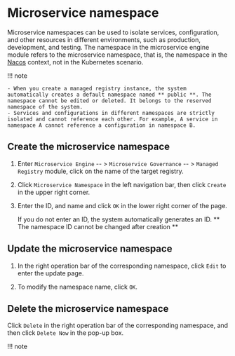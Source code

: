 # Microservice namespace

Microservice namespaces can be used to isolate services, configuration, and other resources in different environments, such as production, development, and testing. The namespace in the microservice engine module refers to the microservice namespace, that is, the namespace in the [Nacos](https://nacos.io/docs/what-is-nacos.html) context, not in the Kubernetes scenario.

!!! note

    - When you create a managed registry instance, the system automatically creates a default namespace named ** public **. The namespace cannot be edited or deleted. It belongs to the reserved namespace of the system.
    - Services and configurations in different namespaces are strictly isolated and cannot reference each other. For example, A service in namespace A cannot reference a configuration in namespace B.

## Create the microservice namespace

1. Enter `Microservice Engine` -- > `Microservice Governance` -- > `Managed Registry` module, click on the name of the target registry.

    <!--![]()screenshots-->

2. Click `Microservice Namespace` in the left navigation bar, then click `Create` in the upper right corner.
  
    <!--![]()screenshots-->

3. Enter the ID, and name and click `OK` in the lower right corner of the page.

    If you do not enter an ID, the system automatically generates an ID. ** The namespace ID cannot be changed after creation **

    <!--![]()screenshots-->

## Update the microservice namespace

1. In the right operation bar of the corresponding namespace, click `Edit` to enter the update page.

    <!--![]()screenshots-->

2. To modify the namespace name, click `OK`.
  
    <!--![]()screenshots-->

## Delete the microservice namespace

Click `Delete` in the right operation bar of the corresponding namespace, and then click `Delete Now` in the pop-up box.

!!! note
  

<!--![]()screenshots-->